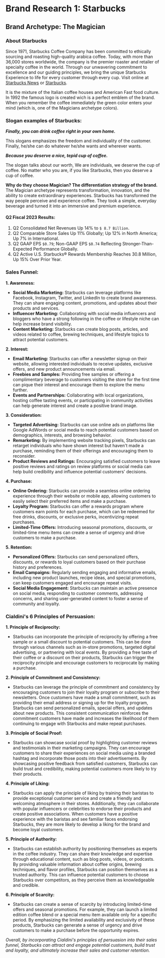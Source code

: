 # Brand Research 1: Starbucks

## Brand Archetype: The Magician 

### About Starbucks

Since 1971, Starbucks Coffee Company has been committed to ethically sourcing and roasting high-quality arabica coffee. Today, with more than 36,000 stores worldwide, the company is the premier roaster and retailer of specialty coffee in the world. Through our unwavering commitment to excellence and our guiding principles, we bring the unique Starbucks Experience to life for every customer through every cup. Visit online at [Starbucks News](http://news.starbucks.com) or [Starbucks](www.starbucks.com).

It is the mixture of the Italian coffee houses and American Fast food culture. In 1992 the famous logo is created wich is a perfect emblem of the brand. When you remember the coffee immediately the green color enters your mind (which is, one of the Magicians archetype colors).

### Slogan examples of Starbucks:

**_Finally, you can drink coffee right in your own home._**

This slogans emphasizes the freedom and individuality of the customer. Finally, he/she can do whatever he/she wants and wherever wants.

**_Because you deserve a nice, tepid cup of coffee._**

The slogan talks about our worth, We are individuals, we deserve the cup of coffee. No matter who you are, if you like Starbucks, then you deserve a cup of coffee.

**Why do they choose Magician? The differentiation strategy of the brand.**
The Magician archetype represents transformation, innovation, and the ability to create extraordinary experiences. Starbucks has transformed the way people perceive and experience coffee. They took a simple, everyday beverage and turned it into an immersive and premium experience.

#### Q2 Fiscal 2023 Results:
1. Q2 Consolidated Net Revenues Up 14% to `$ 8.7 Billion`. 
2. Q2 Comparable Store Sales Up 11% Globally; Up 12% in North America; Up 7% in International.
3. Q2 GAAP EPS `$0.79`; Non-GAAP EPS `$0.74` Reflecting Stronger-Than-Expected Performance Globally.
4. Q2 Active U.S. Starbucks® Rewards Membership Reaches 30.8 Million, Up 15% Over Prior Year.

### Sales Funnel:

**1. Awareness:**
- **Social Media Marketing:** Starbucks can leverage platforms like Facebook, Instagram, Twitter, and LinkedIn to create brand awareness. They can share engaging content, promotions, and updates about their products and services.
- **Influencer Marketing:** Collaborating with social media influencers and bloggers who have a strong following in the coffee or lifestyle niche can help increase brand visibility.
- **Content Marketing:** Starbucks can create blog posts, articles, and videos related to coffee, brewing techniques, and lifestyle topics to attract potential customers.

**2. Interest:**
- **Email Marketing:** Starbucks can offer a newsletter signup on their website, allowing interested individuals to receive updates, exclusive offers, and new product announcements via email.
- **Freebies and Samples:** Providing free samples or offering a complimentary beverage to customers visiting the store for the first time can pique their interest and encourage them to explore the menu further.
- **Events and Partnerships:** Collaborating with local organizations, hosting coffee tasting events, or participating in community activities can help generate interest and create a positive brand image.

**3. Consideration:**
- **Targeted Advertising:** Starbucks can use online ads on platforms like Google AdWords or social media to reach potential customers based on demographics, interests, and browsing behavior.
- **Remarketing:** By implementing website tracking pixels, Starbucks can retarget individuals who have shown interest but haven't made a purchase, reminding them of their offerings and encouraging them to reconsider.
- **Product Reviews and Ratings:** Encouraging satisfied customers to leave positive reviews and ratings on review platforms or social media can help build credibility and influence potential customers' decisions.
  
**4. Purchase:**
- **Online Ordering:** Starbucks can provide a seamless online ordering experience through their website or mobile app, allowing customers to easily select their preferred items and make a purchase.
- **Loyalty Program:** Starbucks can offer a rewards program where customers earn points for each purchase, which can be redeemed for free drinks, discounts, or exclusive perks, incentivizing repeat purchases.
- **Limited-Time Offers:** Introducing seasonal promotions, discounts, or limited-time menu items can create a sense of urgency and drive customers to make a purchase.

**5. Retention:**
- **Personalized Offers:** Starbucks can send personalized offers, discounts, or rewards to loyal customers based on their purchase history and preferences.
- **Email Campaigns:** Regularly sending engaging and informative emails, including new product launches, recipe ideas, and special promotions, can keep customers engaged and encourage repeat visits.
- **Social Media Engagement:** Starbucks can maintain an active presence on social media, responding to customer comments, addressing concerns, and sharing user-generated content to foster a sense of community and loyalty.

### Cialdini's 6 Principles of Persuasion:

**1. Principle of Reciprocity:**
- Starbucks can incorporate the principle of reciprocity by offering a free sample or a small discount to potential customers. This can be done through various channels such as in-store promotions, targeted digital advertising, or partnering with local events. By providing a free taste of their coffee or a discount on their products, Starbucks can trigger the reciprocity principle and encourage customers to reciprocate by making a purchase.

**2. Principle of Commitment and Consistency:**
- Starbucks can leverage the principle of commitment and consistency by encouraging customers to join their loyalty program or subscribe to their newsletters. Once customers have made a small commitment, such as providing their email address or signing up for the loyalty program, Starbucks can send personalized emails, special offers, and updates about new products. This consistent communication reinforces the commitment customers have made and increases the likelihood of them continuing to engage with Starbucks and make repeat purchases.

**3. Principle of Social Proof:**
- Starbucks can showcase social proof by highlighting customer reviews and testimonials in their marketing campaigns. They can encourage customers to share their experiences on social media using a branded hashtag and incorporate those posts into their advertisements. By showcasing positive feedback from satisfied customers, Starbucks can build trust and credibility, making potential customers more likely to try their products.

**4. Principle of Liking:**
- Starbucks can apply the principle of liking by training their baristas to provide exceptional customer service and create a friendly and welcoming atmosphere in their stores. Additionally, they can collaborate with popular influencers or celebrities to endorse their products and create positive associations. When customers have a positive experience with the baristas and see familiar faces endorsing Starbucks, they are more likely to develop a liking for the brand and become loyal customers.

**5. Principle of Authority:**
- Starbucks can establish authority by positioning themselves as experts in the coffee industry. They can share their knowledge and expertise through educational content, such as blog posts, videos, or podcasts. By providing valuable information about coffee origins, brewing techniques, and flavor profiles, Starbucks can position themselves as a trusted authority. This can influence potential customers to choose Starbucks over competitors, as they perceive them as knowledgeable and credible.

**6. Principle of Scarcity:**
- Starbucks can create a sense of scarcity by introducing limited-time offers and seasonal promotions. For example, they can launch a limited edition coffee blend or a special menu item available only for a specific period. By emphasizing the limited availability and exclusivity of these products, Starbucks can generate a sense of urgency and drive customers to make a purchase before the opportunity expires.

_Overall, by incorporating Cialdini's principles of persuasion into their sales funnel, Starbucks can attract and engage potential customers, build trust and loyalty, and ultimately increase their sales and customer retention._